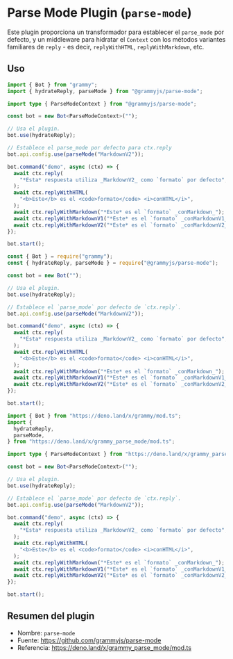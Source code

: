 # Parse Mode Plugin (`parse-mode`)

Este plugin proporciona un transformador para establecer el `parse_mode` por defecto, y un middleware para hidratar el `Context` con los métodos variantes familiares de `reply` - es decir, `replyWithHTML`, `replyWithMarkdown`, etc.

## Uso

<CodeGroup>
  <CodeGroupItem title="TypeScript" active>

```ts
import { Bot } from "grammy";
import { hydrateReply, parseMode } from "@grammyjs/parse-mode";

import type { ParseModeContext } from "@grammyjs/parse-mode";

const bot = new Bot<ParseModeContext>("");

// Usa el plugin.
bot.use(hydrateReply);

// Establece el parse_mode por defecto para ctx.reply
bot.api.config.use(parseMode("MarkdownV2"));

bot.command("demo", async (ctx) => {
  await ctx.reply(
    "*Esta* respuesta utiliza _MarkdownV2_ como `formato` por defecto",
  );
  await ctx.replyWithHTML(
    "<b>Este</b> es el <code>formato</code> <i>conHTML</i>",
  );
  await ctx.replyWithMarkdown("*Este* es el `formato` _conMarkdown_");
  await ctx.replyWithMarkdownV1("*Este* es el `formato` _conMarkdownV1_");
  await ctx.replyWithMarkdownV2("*Este* es el `formato` _conMarkdownV2_");
});

bot.start();
```

</CodeGroupItem>
 <CodeGroupItem title="JavaScript">

```js
const { Bot } = require("grammy");
const { hydrateReply, parseMode } = require("@grammyjs/parse-mode");

const bot = new Bot("");

// Usa el plugin.
bot.use(hydrateReply);

// Establece el `parse_mode` por defecto de `ctx.reply`.
bot.api.config.use(parseMode("MarkdownV2"));

bot.command("demo", async (ctx) => {
  await ctx.reply(
    "*Esta* respuesta utiliza _MarkdownV2_ como `formato` por defecto",
  );
  await ctx.replyWithHTML(
    "<b>Este</b> es el <code>formato</code> <i>conHTML</i>",
  );
  await ctx.replyWithMarkdown("*Este* es el `formato` _conMarkdown_");
  await ctx.replyWithMarkdownV1("*Este* es el `formato` _conMarkdownV1_");
  await ctx.replyWithMarkdownV2("*Este* es el `formato` _conMarkdownV2_");
});

bot.start();
```

</CodeGroupItem>
 <CodeGroupItem title="Deno">

```ts
import { Bot } from "https://deno.land/x/grammy/mod.ts";
import {
  hydrateReply,
  parseMode,
} from "https://deno.land/x/grammy_parse_mode/mod.ts";

import type { ParseModeContext } from "https://deno.land/x/grammy_parse_mode/mod.ts";

const bot = new Bot<ParseModeContext>("");

// Usa el plugin.
bot.use(hydrateReply);

// Establece el `parse_mode` por defecto de `ctx.reply`.
bot.api.config.use(parseMode("MarkdownV2"));

bot.command("demo", async (ctx) => {
  await ctx.reply(
    "*Esta* respuesta utiliza _MarkdownV2_ como `formato` por defecto",
  );
  await ctx.replyWithHTML(
    "<b>Este</b> es el <code>formato</code> <i>conHTML</i>",
  );
  await ctx.replyWithMarkdown("*Este* es el `formato` _conMarkdown_");
  await ctx.replyWithMarkdownV1("*Este* es el `formato` _conMarkdownV1_");
  await ctx.replyWithMarkdownV2("*Este* es el `formato` _conMarkdownV2_");
});

bot.start();
```

</CodeGroupItem>
</CodeGroup>

## Resumen del plugin

- Nombre: `parse-mode`
- Fuente: <https://github.com/grammyjs/parse-mode>
- Referencia: <https://deno.land/x/grammy_parse_mode/mod.ts>
